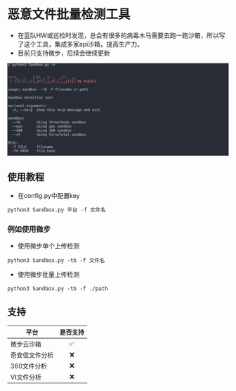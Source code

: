 # 恶意文件批量检测工具 

* 在蓝队HW或巡检时发现，总会有很多的病毒木马需要去跑一跑沙箱，所以写了这个工具，集成多家api沙箱，提高生产力。
* 目前只支持微步，后续会继续更新


![](media/16585569761908/16585572320860.jpg)

## 使用教程
* 在config.py中配置key
```python
python3 Sandbox.py 平台 -f 文件名
```
### 例如使用微步
* 使用微步单个上传检测
```
python3 Sandbox.py -tb -f 文件名
```
* 使用微步批量上传检测
```
python3 Sandbox.py -tb -f ./path
```
## 支持

| 平台 | 是否支持 |
|---|:---:|
| 微步云沙箱 | ✅ |
| 奇安信文件分析 | ❌ |
| 360文件分析 | ❌ |
| Vt文件分析 | ❌ |





